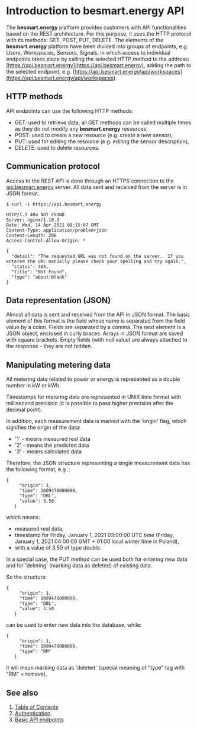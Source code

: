 # Introduction to besmart.energy API

The **besmart.energy** platform provides customers with API functionalities based on the REST architecture. For this purpose, it uses the HTTP protocol with its methods: GET, POST, PUT, DELETE. The elements of the **besmart.energy** platform have been divided into groups of endpoints, e.g. Users, Workspaces, Sensors, Signals, in which access to individual endpoints takes place by calling the selected HTTP method to the address: [https://api.besmart.energy](https://api.besmart.energy), adding the path to the selected endpoint, e.g. [https://api.besmart.energy/api/workspaces](https://api.besmart.energy/api/workspaces).

## HTTP methods
API endpoints can use the following HTTP methods:

* GET: used to retrieve data, all GET methods can be called multiple times as they do not modify any **besmart.energy** resources,
* POST: used to create a new resource (e.g. create a new sensor),
* PUT: used for editing the resource (e.g. editing the sensor description),
* DELETE: used to delete resources.

## Communication protocol

Access to the REST API is done through an HTTPS connection to the [api.besmart.energy](https://api.besmart.energy) server. All data sent and received from the server is in JSON format.

    $ curl -i https://api.besmart.energy
    
    HTTP/1.1 404 NOT FOUND
    Server: nginx/1.10.3
    Date: Wed, 14 Apr 2021 09:15:07 GMT
    Content-Type: application/problem+json
    Content-Length: 206
    Access-Control-Allow-Origin: *
    
    {
      "detail": "The requested URL was not found on the server.  If you entered the URL manually please check your spelling and try again.",
      "status": 404,
      "title": "Not Found",
      "type": "about:blank"
    }

## Data representation (JSON)

Almost all data is sent and received from the API in JSON format. The basic element of this format is the field whose name is separated from the field value by a colon. Fields are separated by a comma. The next element is a JSON object, enclosed in curly braces. Arrays in JSON format are saved with square brackets. Empty fields (with null value) are always attached to the response - they are not hidden.

## Manipulating metering data

All metering data related to power or energy is represented as a double number in kW or kWh.

Timestamps for metering data are represented in UNIX time format with millisecond precision (it is possible to pass higher precision after the decimal point).

In addition, each measurement data is marked with the 'origin' flag, which signifies the origin of the data:
* '1' - means measured real data
* '2' - means the predicted data
* '3' - means calculated data

Therefore, the JSON structure representing a single measurement data has the following format, e.g .:

    {
         "origin": 1,
         "time": 1609470000000,
         "type": "DBL",
         "value": 3.50
       }

which means:
* measured real data,
* timestamp for Friday, January 1, 2021 03\:00\:00 UTC time (Friday, January 1, 2021 04\:00\:00 GMT + 01\:00 local winter time in Poland),
* with a value of 3.50 of type double.

In a special case, the PUT method can be used both for entering new data and for 'deleting' (marking data as deleted) of existing data.

So the structure:

    {
         "origin": 1,
         "time": 1609470000000,
         "type": "DBL",
         "value": 3.50
       }

can be used to enter new data into the database, while:

    {
         "origin": 1,
         "time": 1609470000000,
         "type": "RM"
       }

it will mean marking data as 'deleted' (special meaning of "type" tag with "RM" = remove).

## See also
1. [Table of Contents](../README.md)
2. [Authentication](authentication.md)
3. [Basic API endpoints](besmart_api.md)